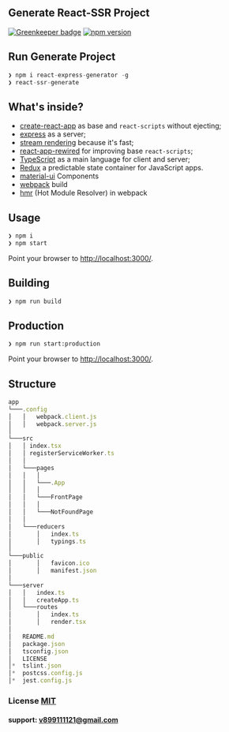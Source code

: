 ## Generate React-SSR Project

[![Greenkeeper badge](https://badges.greenkeeper.io/Muzikanto/react-express-generator.svg)](https://greenkeeper.io/)
[![npm version](https://badge.fury.io/js/react-express-generator.svg)](npmjs.com/package/react-express-generator)

## Run Generate Project

```typescript
❯ npm i react-express-generator -g
❯ react-ssr-generate
```

## What's inside?

- [create-react-app](https://github.com/facebook/create-react-app) as base and `react-scripts` without ejecting;
- [express](https://github.com/expressjs/express) as a server;
- [stream rendering](https://reactjs.org/docs/react-dom-server.html#rendertonodestream) because it's fast;
- [react-app-rewired](https://github.com/timarney/react-app-rewired) for improving base `react-scripts`;
- [TypeScript](https://www.typescriptlang.org/) as a main language for client and server;
- [Redux](https://github.com/reduxjs/redux) a predictable state container for JavaScript apps.
- [material-ui](https://github.com/mui-org/material-ui) Components
- [webpack](https://webpack.js.org) build
- [hmr](https://webpack.js.org/guides/hot-module-replacement/) (Hot Module Resolver) in webpack

## Usage

``` bash
❯ npm i
❯ npm start
```

Point your browser to [http://localhost:3000/](http://localhost:3000/). 

## Building

``` bash
❯ npm run build
```

## Production

``` bash
❯ npm run start:production
```

Point your browser to [http://localhost:3000/](http://localhost:3000/).

## Structure
```typescript
app
└───.config
│   │   webpack.client.js
│   │   webpack.server.js
│   
└───src
│   │ index.tsx
│   │ registerServiceWorker.ts
│   │
│   └───pages
│   │   │
│   │   └───.App
│   │   │
│   │   └───FrontPage
│   │   │ 
│   │   └───NotFoundPage
│   │
│   └───reducers
│       │   index.ts
│       │   typings.ts
│  
└───public
│       │   favicon.ico
│       │   manifest.json
│    
└───server
│   │   index.ts
│   │   createApp.ts
│   └───routes
│       │   index.ts
│       │   render.tsx
│ 
│   README.md
│   package.json
│   tsconfig.json
│   LICENSE
│*  tslint.json
│*  postcss.config.js
│*  jest.config.js
```

### License [MIT](LICENSE)

#### support: v899111121@gmail.com

